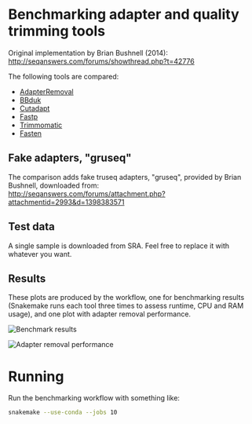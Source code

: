 # Benchmarking adapter and quality trimming tools
Original implementation by Brian Bushnell (2014): 
http://seqanswers.com/forums/showthread.php?t=42776

The following tools are compared:

 - [AdapterRemoval](https://adapterremoval.readthedocs.io/en/stable/)
 - [BBduk](https://jgi.doe.gov/data-and-tools/software-tools/bbtools/bb-tools-user-guide/bbduk-guide/)
 - [Cutadapt](https://cutadapt.readthedocs.io/en/stable/)
 - [Fastp](https://github.com/OpenGene/fastp)
 - [Trimmomatic](http://www.usadellab.org/cms/?page=trimmomatic)
 - [Fasten](https://github.com/lskatz/fasten)

## Fake adapters, "gruseq"
The comparison adds fake truseq adapters, "gruseq", provided by Brian Bushnell,
downloaded from:
http://seqanswers.com/forums/attachment.php?attachmentid=2993&d=1398383571

## Test data
A single sample is downloaded from SRA. Feel free to replace it with whatever
you want. 

## Results
These plots are produced by the workflow, one for benchmarking results
(Snakemake runs each tool three times to assess runtime, CPU and RAM usage),
and one plot with adapter removal performance.

![Benchmark results](plots/benchmarks.png)

![Adapter removal performance](plots/grades.png)


# Running
Run the benchmarking workflow with something like:
```bash
snakemake --use-conda --jobs 10
```
